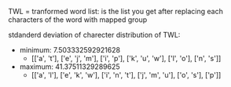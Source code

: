 TWL = tranformed word list:
  is the list you get after replacing each characters
  of the word with mapped group

stdanderd deviation of charecter distribution of TWL:
  - minimum: 7.503332592921628
    - [['a', 't'], ['e', 'j', 'm'], ['i', 'p'], ['k', 'u', 'w'], ['l', 'o'], ['n', 's']]
  - maximum: 41.37511329289625
    - [['a', 'l'], ['e', 'k', 'w'], ['i', 'n', 't'], ['j', 'm', 'u'], ['o', 's'], ['p']]
